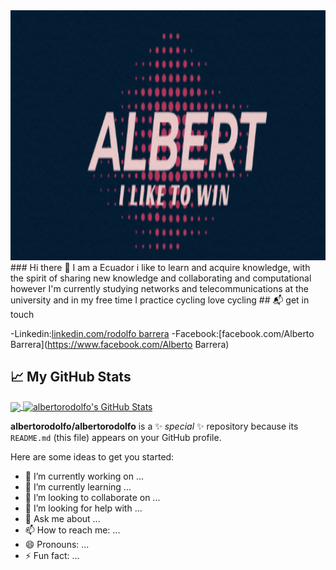 
<img aling="center" src="logo.png" width="1000" height="400">
### Hi there 👋
I am  a Ecuador i like to learn and acquire knowledge, with the spirit of sharing new knowledge and collaborating and computational 
however I'm currently studying networks and telecommunications at the university and in my free time I practice cycling love cycling
## 📬 get in touch

-Linkedin:[linkedin.com/rodolfo barrera](https://www.linkedin.com/in/rodolfo-barrera)
-Facebook:[facebook.com/Alberto Barrera](https://www.facebook.com/Alberto Barrera)

## &#x1f4c8; My GitHub Stats


<a href="https://github.com/albertorodolfo/albertorodolfo">
  <img align="center" src="https://github-readme-stats.vercel.app/api/top-langs/?username=albertorodolfo&hide=java,html&title_color=ffffff&text_color=c9cacc&icon_color=2bbc8a&bg_color=1d1f21"/>
</a>

<a href="https://github.com/albertorodolfo/albertorodolfo">
  <img align="center" src="https://github-readme-stats.vercel.app/api?username=albertorodolfo&show_icons=true&line_height=27&count_private=true&title_color=ffffff&text_color=c9cacc&icon_color=2bbc8a&bg_color=1d1f21" alt="albertorodolfo's GitHub Stats" />
</a>


**albertorodolfo/albertorodolfo** is a ✨ _special_ ✨ repository because its `README.md` (this file) appears on your GitHub profile.

Here are some ideas to get you started:

- 🔭 I’m currently working on ...
- 🌱 I’m currently learning ...
- 👯 I’m looking to collaborate on ...
- 🤔 I’m looking for help with ...
- 💬 Ask me about ...
- 📫 How to reach me: ...
- 😄 Pronouns: ...
- ⚡ Fun fact: ...
